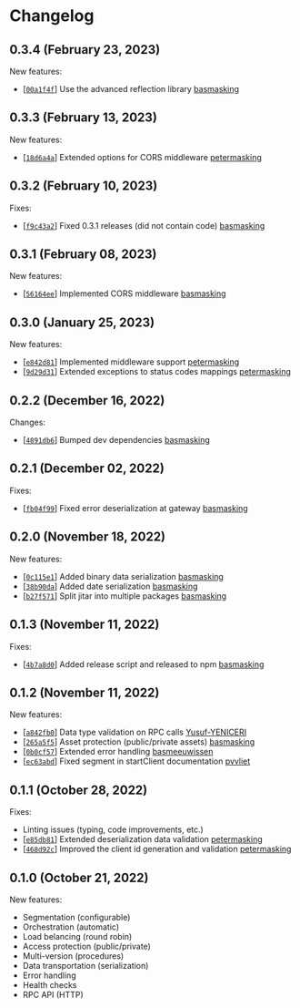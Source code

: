 
# Changelog

## 0.3.4 (February 23, 2023)

New features:
- \[[`00a1f4f`](https://github.com/MaskingTechnology/jitar/commit/00a1f4f)] Use the advanced reflection library [basmasking](https://github.com/MaskingTechnology/jitar/pull/168)

## 0.3.3 (February 13, 2023)

New features:
- \[[`18d6a4a`](https://github.com/MaskingTechnology/jitar/commit/18d6a4a)] Extended options for CORS middleware [petermasking](https://github.com/MaskingTechnology/jitar/pull/133)

## 0.3.2 (February 10, 2023)

Fixes:
- \[[`f9c43a2`](https://github.com/MaskingTechnology/jitar/commit/f9c43a2)] Fixed 0.3.1 releases (did not contain code) [basmasking](https://github.com/MaskingTechnology/jitar/commit/f9c43a2)

## 0.3.1 (February 08, 2023)

New features:
- \[[`56164ee`](https://github.com/MaskingTechnology/jitar/commit/56164ee)] Implemented CORS middleware [basmasking](https://github.com/MaskingTechnology/jitar/pull/131)

## 0.3.0 (January 25, 2023)

New features:
- \[[`e842d81`](https://github.com/MaskingTechnology/jitar/commit/e842d81)] Implemented middleware support [petermasking](https://github.com/MaskingTechnology/jitar/pull/117)
- \[[`9d29d31`](https://github.com/MaskingTechnology/jitar/commit/9d29d31)] Extended exceptions to status codes mappings [petermasking](https://github.com/MaskingTechnology/jitar/pull/118)

## 0.2.2 (December 16, 2022)

Changes:
- \[[`4891db6`](https://github.com/MaskingTechnology/jitar/commit/4891db6)] Bumped dev dependencies [basmasking](https://github.com/MaskingTechnology/jitar/pull/89)

## 0.2.1 (December 02, 2022)

Fixes:
- \[[`fb04f99`](https://github.com/MaskingTechnology/jitar/commit/fb04f99)] Fixed error deserialization at gateway [basmasking](https://github.com/MaskingTechnology/jitar/pull/69)

## 0.2.0 (November 18, 2022)

New features:
- \[[`0c115e1`](https://github.com/MaskingTechnology/jitar/commit/0c115e1)] Added binary data serialization [basmasking](https://github.com/MaskingTechnology/jitar/pull/56)
- \[[`38b90da`](https://github.com/MaskingTechnology/jitar/commit/38b90da)] Added date serialization [basmasking](https://github.com/MaskingTechnology/jitar/pull/58)
- \[[`b27f571`](https://github.com/MaskingTechnology/jitar/commit/b27f571)] Split jitar into multiple packages [basmasking](https://github.com/MaskingTechnology/jitar/pull/60)

## 0.1.3 (November 11, 2022)

Fixes:
- \[[`4b7a8d0`](https://github.com/MaskingTechnology/jitar/commit/4b7a8d0)] Added release script and released to npm [basmasking](https://github.com/BasMasking)

## 0.1.2 (November 11, 2022)

New features:
- \[[`a842fb0`](https://github.com/MaskingTechnology/jitar/commit/a842fb0)] Data type validation on RPC calls [Yusuf-YENICERI](https://github.com/MaskingTechnology/jitar/pull/44)
- \[[`265a5f5`](https://github.com/MaskingTechnology/jitar/commit/265a5f5)] Asset protection (public/private assets) [basmasking](https://github.com/MaskingTechnology/jitar/pull/48)
- \[[`0b0cf57`](https://github.com/MaskingTechnology/jitar/commit/0b0cf57)] Extended error handling [basmeeuwissen](https://github.com/MaskingTechnology/jitar/pull/53)
- \[[`ec63abd`](https://github.com/MaskingTechnology/jitar/commit/ec63abd)] Fixed segment in startClient documentation [pvvliet](https://github.com/MaskingTechnology/jitar/pull/54)

## 0.1.1 (October 28, 2022)

Fixes:
- Linting issues (typing, code improvements, etc.)
- \[[`e85db81`](https://github.com/MaskingTechnology/jitar/commit/e85db81)] Extended deserialization data validation [petermasking](https://github.com/MaskingTechnology/jitar/pull/24)
- \[[`468d92c`](https://github.com/MaskingTechnology/jitar/commit/468d92c)] Improved the client id generation and validation [petermasking](https://github.com/MaskingTechnology/jitar/pull/22)

## 0.1.0 (October 21, 2022)

New features:
- Segmentation (configurable)
- Orchestration (automatic)
- Load belancing (round robin)
- Access protection (public/private)
- Multi-version (procedures)
- Data transportation (serialization)
- Error handling
- Health checks
- RPC API (HTTP)
